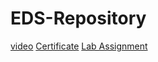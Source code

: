 # EDS-Repository
[video](https://preskilet.com/202401040203@mitaoe.ac.in)
[Certificate](./EDSACTIVUTY-2.pdf)
[Lab Assignment](./EDSLAB)

